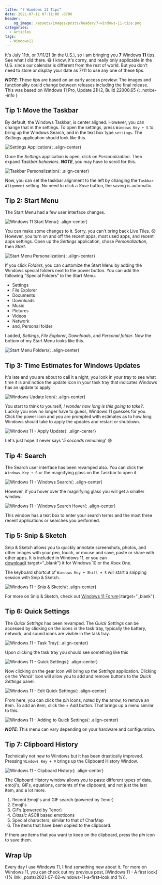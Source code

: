 ```yaml
---
title: "7 Windows 11 Tips"
date: 2021-07-11 07:11:00 -0700
header:
    og_image: /assets/images/posts/header/7-windows-11-tips.png
categories:
  - Articles
tags:
  - Windows11
---
```

It's July 11th, or 7/11/21 (in the U.S.), so I am bringing you **7** Windows **11** tips. See what I did there. :smile: I know, it's corny, and really only applicable in the U.S. since our calendar is different from the rest of world.  But you don't need to store or display your date as 7/11 to use any one of these tips.

***NOTE***: These tips are based on an early access preview.  The images and functionality could change between releases including the final release. This was based on Windows 11 Pro, Update 21H2, Build 22000.65
{: .notice--info }

## Tip 1: Move the Taskbar

By default, the Windows Taskbar, is center aligned. However, you can change that in the settings.  To open the settings, press `Windows Key + S` to bring up the Windows Search, and in the text box type `settings`. The *Settings* application should look like this.

![Settings Application](/assets/images/posts/7-windows-11-tips-settings-application.png){: .align-center}

Once the *Settings* application is open, click on *Personalization*. Then expand *Taskbar behaviors*. ***NOTE***, you may have to scroll for this.

![Taskbar Personalization](/assets/images/posts/7-windows-11-tips-taskbar-personalization.png){: .align-center}

Now, you can set the taskbar alignment to the left by changing the `Taskbar Alignment` setting.  No need to click a *Save* button, the saving is automatic.

## Tip 2: Start Menu

The Start Menu had a few user interface changes.

![Windows 11 Start Menu](/assets/images/posts/windows11-devchannel-start-menu.png){: .align-center}

You can make some changes to it.  Sorry, you can't bring back Live Tiles. :disappointed: However, you turn on and off the recent apps, most used apps, and recent apps settings.  Open up the *Settings* application, chose *Personalization*, then *Start*.

![Start Menu Personalization](/assets/images/posts/7-windows-11-tips-start-menu-personalization.png){: .align-center}

If you click *Folders*, you can customize the Start Menu by adding the Windows special folders next to the power button. You can add the following "Special Folders" to the Start Menu.

* Settings
* File Explorer
* Documents
* Downloads
* Music
* Pictures
* Videos
* Network
* and, Personal folder

I added, *Settings*, *File Explorer*, *Downloads*, and *Personal folder*. Now the bottom of my Start Menu looks like this.

![Start Menu Folders](/assets/images/posts/7-windows-11-tips-start-menu-folders.png){: .align-center}

## Tip 3: Time Estimates for Windows Updates

It's late and you are about to call it a night, you look in your tray to see what time it is and notice the update icon in your task tray that indicates Windows has an update to apply.

![Windows Update Icon](/assets/images/posts/7-windows-11-tips-update-to-apply.png){: .align-center}

You start to think to yourself, *I wonder how long is this going to take?*.  Luckily you now no longer have to guess, Windows 11 guesses for you.  Click the power icon and you are prompted with estimates as to how long Windows should take to apply the updates and restart or shutdown.

![Windows 11 - Apply Update](/assets/images/posts/windows11-devchannel-shutdown-estimate.png){: .align-center}

Let's just hope it never says '*5 seconds remaining*' :smile:

## Tip 4: Search

The Search user interface has been revamped also. You can click the `Windows Key + S` or the magnifying glass on the Taskbar to open it.

![Windows 11 - Windows Search](/assets/images/posts/windows11-devchannel-search.png){: .align-center}

However, if you hover over the magnifying glass you will get a smaller window.

![Windows 11 - Windows Search Hover](/assets/images/posts/7-windows-11-tips-search-hover.png){: .align-center}

This window has a text box to enter your search terms and the most three recent applications or searches you performed.

## Tip 5: Snip & Sketch

Snip & Sketch allows you to quickly annotate screenshots, photos, and other images with your pen, touch, or mouse and save, paste or share with other apps. It is included in Windows 11, or you can [download](https://www.microsoft.com/en-us/p/snip-sketch/9mz95kl8mr0l?activetab=pivot:regionofsystemrequirementstab){:target="_blank"} it for Windows 10 or the Xbox One.

The keyboard shortcut of `Windows Key + Shift + S` will start a snipping session with Snip & Sketch.

![Windows 11 - Snip & Sketch](/assets/images/posts/7-windows-11-snip-and-sketch.png){: .align-center}

For more on Snip & Sketch, check out [Windows 11 Forum](https://www.elevenforum.com/t/take-and-annotate-screenshots-with-snip-sketch-app-in-windows-11.497/){:target="_blank"}.

## Tip 6: Quick Settings

The *Quick Settings* has been revamped. The *Quick Settings* can be accessed by clicking on the icons in the task tray, typically the battery, network, and sound icons are visible in the task tray.

![Windows 11 - Task Tray](/assets/images/posts/windows11-devchannel-task-tray.png){: .align-center}

Upon clicking the task tray you should see something like this

![Windows 11 - Quick Settings](/assets/images/posts/7-windows-11-tips-quick-settings.png){: .align-center}

Now clicking on the gear icon will bring up the *Settings* application.  Clicking on the *'Pencil'* icon will allow you to add and remove buttons to the *Quick Settings* panel.

![Windows 11 - Edit Quick Settings](/assets/images/posts/7-windows-11-tips-quick-settings-edit.png){: .align-center}

From here, you can click the *pin* icons, noted by the arrow, to remove an item.  To add an item, click the *+ Add* button.  That brings up a menu similar to this.

![Windows 11 - Adding to Quick Settings](/assets/images/posts/7-windows-11-tips-quick-settings-add.png){: .align-center}

***NOTE***: This menu can vary depending on your hardware and configuration.

## Tip 7: Clipboard History

Technically not new to Windows but it has been drastically improved. Pressing `Windows Key + V` brings up the Clipboard History Window.

![Windows 11 - Clipboard History](/assets/images/posts/7-windows-11-tips-clipboard-history.png){: .align-center}

The Clipboard History window allows you to paste different types of data, emoji's, GIFs, equations, contents of the clipboard, and not just the last item, and a lot more.

1. Recent Emoji's and GIF search (powered by Tenor)
2. Emoji's
3. GIFs (powered by Tenor)
4. *Classic* ASCII based emoticons
5. Special characters, similar to that of CharMap
6. The items that have been copied to the clipboard.

If there are items that you want to keep on the clipboard, press the *pin* icon to save them.

## Wrap Up

Every day I use Windows 11, I find something new about it. For more on Windows 11, you can check out my previous post, [Windows 11 - A first look]({% link _posts/2021-07-02-windows-11-a-first-look.md %}).
